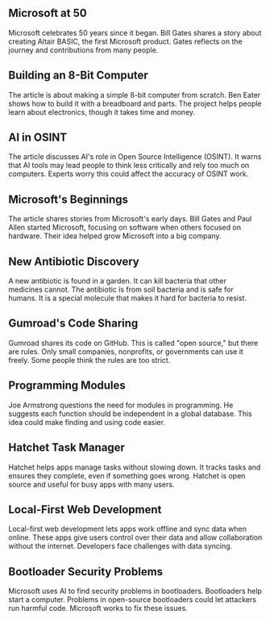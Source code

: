 ## Microsoft at 50

Microsoft celebrates 50 years since it began. Bill Gates shares a story about creating Altair BASIC, the first Microsoft product. Gates reflects on the journey and contributions from many people.

## Building an 8-Bit Computer

The article is about making a simple 8-bit computer from scratch. Ben Eater shows how to build it with a breadboard and parts. The project helps people learn about electronics, though it takes time and money.

## AI in OSINT

The article discusses AI's role in Open Source Intelligence (OSINT). It warns that AI tools may lead people to think less critically and rely too much on computers. Experts worry this could affect the accuracy of OSINT work.

## Microsoft's Beginnings

The article shares stories from Microsoft's early days. Bill Gates and Paul Allen started Microsoft, focusing on software when others focused on hardware. Their idea helped grow Microsoft into a big company.

## New Antibiotic Discovery

A new antibiotic is found in a garden. It can kill bacteria that other medicines cannot. The antibiotic is from soil bacteria and is safe for humans. It is a special molecule that makes it hard for bacteria to resist.

## Gumroad's Code Sharing

Gumroad shares its code on GitHub. This is called "open source," but there are rules. Only small companies, nonprofits, or governments can use it freely. Some people think the rules are too strict.

## Programming Modules

Joe Armstrong questions the need for modules in programming. He suggests each function should be independent in a global database. This idea could make finding and using code easier.

## Hatchet Task Manager

Hatchet helps apps manage tasks without slowing down. It tracks tasks and ensures they complete, even if something goes wrong. Hatchet is open source and useful for busy apps with many users.

## Local-First Web Development

Local-first web development lets apps work offline and sync data when online. These apps give users control over their data and allow collaboration without the internet. Developers face challenges with data syncing.

## Bootloader Security Problems

Microsoft uses AI to find security problems in bootloaders. Bootloaders help start a computer. Problems in open-source bootloaders could let attackers run harmful code. Microsoft works to fix these issues.